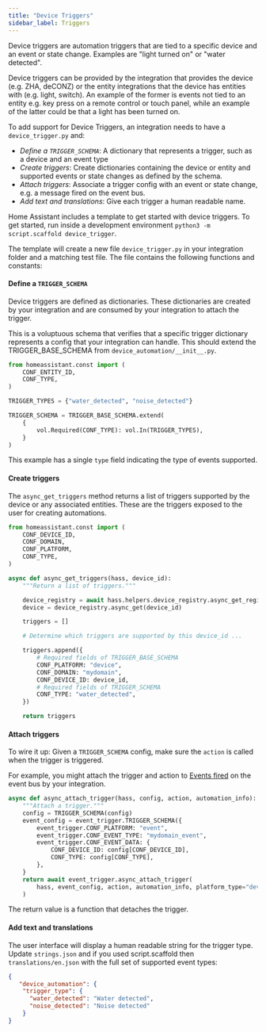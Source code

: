 ```yaml
---
title: "Device Triggers"
sidebar_label: Triggers
---
```


Device triggers are automation triggers that are tied to a specific device and an event or state change. Examples are "light turned on" or "water detected".

Device triggers can be provided by the integration that provides the device (e.g. ZHA, deCONZ) or the entity integrations that the device has entities with (e.g. light, switch). An example of the former is events not tied to an entity e.g. key press on a remote control or touch panel, while an example of the latter could be that a light has been turned on.

To add support for Device Triggers, an integration needs to have a `device_trigger.py` and:

- *Define a `TRIGGER_SCHEMA`*: A dictionary that represents a trigger, such as a device and an event type
- *Create triggers*: Create dictionaries containing the device or entity and supported events or state changes as defined by the schema.
- *Attach triggers*: Associate a trigger config with an event or state change, e.g. a message fired on the event bus.
- *Add text and translations*: Give each trigger a human readable name. 

Home Assistant includes a template to get started with device triggers. To get started, run inside a development environment `python3 -m script.scaffold device_trigger`.

The template will create a new file `device_trigger.py` in your integration folder and a matching test file. The file contains the following functions and constants:


#### Define a `TRIGGER_SCHEMA`

Device triggers are defined as dictionaries. These dictionaries are created by your integration and are consumed by your integration to attach the trigger.

This is a voluptuous schema that verifies that a specific trigger dictionary represents a config that your integration can handle. This should extend the TRIGGER_BASE_SCHEMA from `device_automation/__init__.py`.

```python
from homeassistant.const import (
    CONF_ENTITY_ID,
    CONF_TYPE,
)

TRIGGER_TYPES = {"water_detected", "noise_detected"}

TRIGGER_SCHEMA = TRIGGER_BASE_SCHEMA.extend(
    {
        vol.Required(CONF_TYPE): vol.In(TRIGGER_TYPES),
    }
)
```

This example has a single `type` field indicating the type of events supported.

#### Create triggers

The `async_get_triggers` method returns a list of triggers supported by the device or any associated entities. These are the triggers exposed to the user for creating automations.

```python
from homeassistant.const import (
    CONF_DEVICE_ID,
    CONF_DOMAIN,
    CONF_PLATFORM,
    CONF_TYPE,
)

async def async_get_triggers(hass, device_id):
    """Return a list of triggers."""

    device_registry = await hass.helpers.device_registry.async_get_registry()
    device = device_registry.async_get(device_id)

    triggers = []

    # Determine which triggers are supported by this device_id ...

    triggers.append({
        # Required fields of TRIGGER_BASE_SCHEMA
        CONF_PLATFORM: "device",
        CONF_DOMAIN: "mydomain",
        CONF_DEVICE_ID: device_id,
        # Required fields of TRIGGER_SCHEMA
        CONF_TYPE: "water_detected",
    })

    return triggers
```

#### Attach triggers

To wire it up: Given a `TRIGGER_SCHEMA` config, make sure the `action` is called when the trigger is triggered.

For example, you might attach the trigger and action to [Events fired](integration_events.md) on the event bus by your integration.

```python
async def async_attach_trigger(hass, config, action, automation_info):
    """Attach a trigger."""
    config = TRIGGER_SCHEMA(config)
    event_config = event_trigger.TRIGGER_SCHEMA({
        event_trigger.CONF_PLATFORM: "event",
        event_trigger.CONF_EVENT_TYPE: "mydomain_event",
        event_trigger.CONF_EVENT_DATA: {
            CONF_DEVICE_ID: config[CONF_DEVICE_ID],
            CONF_TYPE: config[CONF_TYPE],
        },
    }
    return await event_trigger.async_attach_trigger(
        hass, event_config, action, automation_info, platform_type="device"
    )
```

The return value is a function that detaches the trigger.

#### Add text and translations

The user interface will display a human readable string for the trigger type. Update `strings.json` and if you used script.scaffold then `translations/en.json` with the full set of supported event types:

```json
{
   "device_automation": {
    "trigger_type": {
      "water_detected": "Water detected",
      "noise_detected": "Noise detected"
    }
}
```
